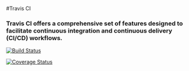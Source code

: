 #Travis CI 

### Travis CI offers a comprehensive set of features designed to facilitate continuous integration and continuous delivery (CI/CD) workflows.

[![Build Status](https://app.travis-ci.com/saumyasinghz/swe1-app.svg?token=wr3jyRhzLkupEBEF3Hyv&branch=main)](https://app.travis-ci.com/saumyasinghz/swe1-app)


[![Coverage Status](https://coveralls.io/repos/github/saumyasinghz/swe1-app/badge.svg?branch=main)](https://coveralls.io/github/saumyasinghz/swe1-app?branch=main)